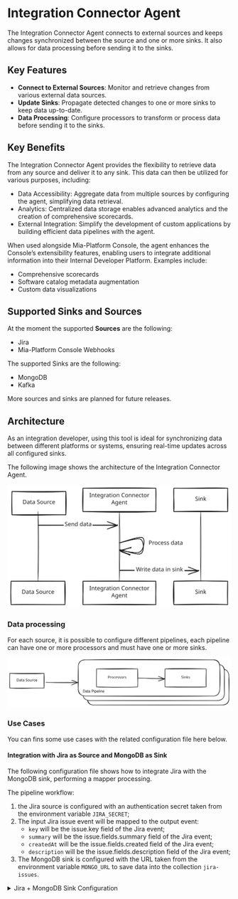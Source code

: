 # Integration Connector Agent

The Integration Connector Agent connects to external sources and keeps changes
synchronized between the source and one or more sinks. It also allows for data
processing before sending it to the sinks.

## Key Features

- **Connect to External Sources**: Monitor and retrieve changes from various external data sources.
- **Update Sinks**: Propagate detected changes to one or more sinks to keep data up-to-date.
- **Data Processing**: Configure processors to transform or process data before sending it to the sinks.

## Key Benefits

The Integration Connector Agent provides the flexibility to retrieve data from any source and deliver it to any sink. This data can then be utilized for various purposes, including:
* Data Accessibility: Aggregate data from multiple sources by configuring the agent, simplifying data retrieval.
* Analytics: Centralized data storage enables advanced analytics and the creation of comprehensive scorecards.
* External Integration: Simplify the development of custom applications by building efficient data pipelines with the agent.

When used alongside Mia-Platform Console, the agent enhances the Console’s extensibility features, enabling users to integrate additional information into their Internal Developer Platform. Examples include:
* Comprehensive scorecards
* Software catalog metadata augmentation
* Custom data visualizations

## Supported Sinks and Sources
At the moment the supported **Sources** are the following:
* Jira
* Mia-Platform Console Webhooks

The supported Sinks are the following:
* MongoDB
* Kafka

More sources and sinks are planned for future releases.

## Architecture

As an integration developer, using this tool is ideal for synchronizing data between different platforms or systems, ensuring
real-time updates across all configured sinks.

The following image shows the architecture of the Integration Connector Agent.

![architecture](./img/architecture.excalidraw.svg)

### Data processing

For each source, it is possible to configure different pipelines, each pipeline can have one or more
processors and must have one or more sinks.

![data-processing](./img/data-processing.excalidraw.svg)

### Use Cases

You can fins some use cases with the related configuration file here below.

#### Integration with Jira as Source and MongoDB as Sink

The following configuration file shows how to integrate Jira with the MongoDB sink, performing a mapper processing.

The pipeline workflow:

1. the Jira source is configured with an authentication secret taken from the environment variable `JIRA_SECRET`;
1. The input Jira issue event will be mapped to the output event:
   - `key` will be the issue.key field of the Jira event;
   - `summary` will be the issue.fields.summary field of the Jira event;
   - `createdAt` will be the issue.fields.created field of the Jira event;
   - `description` will be the issue.fields.description field of the Jira event;
1. The MongoDB sink is configured with the URL taken from the environment variable `MONGO_URL`
to save data into the collection `jira-issues`.

<details>
<summary>Jira + MongoDB Sink Configuration</summary>

```json
{
  "integrations": [
    {
      "source": {
        "type": "jira",
        "authentication": {
          "secret": {
            "fromEnv": "JIRA_SECRET"
          }
        }
      },
      "pipelines": [
        {
          "processors": [
            {
              "type": "mapper",
              "outputEvent": {
                "key": "{{ issue.key }}",
                "summary": "{{ issue.fields.summary }}",
                "createdAt": "{{ issue.fields.created }}",
                "description": "{{ issue.fields.description }}"
              }
            }
          ],
          "sinks": [
            {
              "type": "mongo",
              "url": {
                "fromEnv": "MONGO_URL"
              },
              "collection": "jira-issues"
            }
          ]
        }
      ]
    }
  ]
}
```

</details>
